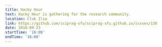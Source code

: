 ```yaml
---
title: Hacky Hour
text: Hacky Hour is gathering for the research community.
location: Club Ilia
link: https://github.com/sciprog-sfu/sciprog-sfu.github.io/issues/138
date: 2016-09-23
startTime: '16:00'
endTime: '18:00'
---
```


